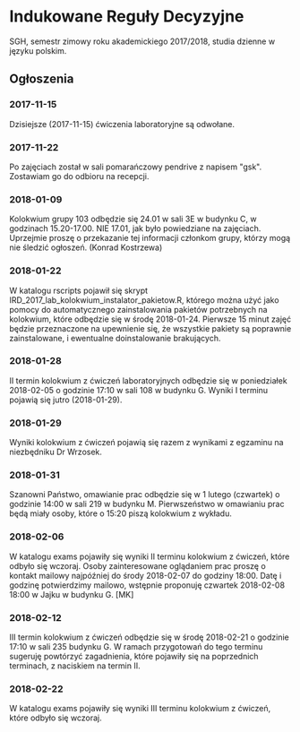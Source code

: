 # Indukowane Reguły Decyzyjne
SGH, semestr zimowy roku akademickiego 2017/2018, studia dzienne w języku polskim.

## Ogłoszenia

### 2017-11-15
Dzisiejsze (2017-11-15) ćwiczenia laboratoryjne są odwołane.

### 2017-11-22
Po zajęciach został w sali pomarańczowy pendrive z napisem "gsk". Zostawiam go do odbioru na recepcji.

### 2018-01-09
Kolokwium grupy 103 odbędzie się 24.01 w sali 3E w budynku C, w godzinach 15.20-17.00. NIE 17.01, jak było powiedziane na zajęciach. Uprzejmie proszę o przekazanie tej informacji członkom grupy, którzy mogą nie śledzić ogłoszeń. (Konrad Kostrzewa)

### 2018-01-22
W katalogu rscripts pojawił się skrypt IRD_2017_lab_kolokwium_instalator_pakietow.R, którego można użyć jako pomocy do automatycznego zainstalowania pakietów potrzebnych na kolokwium, które odbędzie się w środę 2018-01-24. Pierwsze 15 minut zajęć będzie przeznaczone na upewnienie się, że wszystkie pakiety są poprawnie zainstalowane, i ewentualne doinstalowanie brakujących.

### 2018-01-28
II termin kolokwium z ćwiczeń laboratoryjnych odbędzie się w poniedziałek 2018-02-05 o godzinie 17:10 w sali 108 w budynku G. Wyniki I terminu pojawią się jutro (2018-01-29).

### 2018-01-29
Wyniki kolokwium z ćwiczeń pojawią się razem z wynikami z egzaminu na niezbędniku Dr Wrzosek.

### 2018-01-31
Szanowni Państwo,
omawianie prac odbędzie się w 1 lutego (czwartek) o godzinie 14:00 w sali 219 w budynku M. Pierwszeństwo w omawianiu prac będą miały osoby, które o 15:20 piszą kolokwium z wykładu. 

### 2018-02-06
W katalogu exams pojawiły się wyniki II terminu kolokwium z ćwiczeń, które odbyło się wczoraj. Osoby zainteresowane oglądaniem prac proszę o kontakt mailowy najpóźniej do środy 2018-02-07 do godziny 18:00. Datę i godzinę potwierdzimy mailowo, wstępnie proponuję czwartek 2018-02-08 18:00 w Jajku w budynku G. [MK]

### 2018-02-12
III termin kolokwium z ćwiczeń odbędzie się w środę 2018-02-21 o godzinie 17:10 w sali 235 budynku G. W ramach przygotowań do tego terminu sugeruję powtórzyć zagadnienia, które pojawiły się na poprzednich terminach, z naciskiem na termin II.

### 2018-02-22
W katalogu exams pojawiły się wyniki III terminu kolokwium z ćwiczeń, które odbyło się wczoraj.
